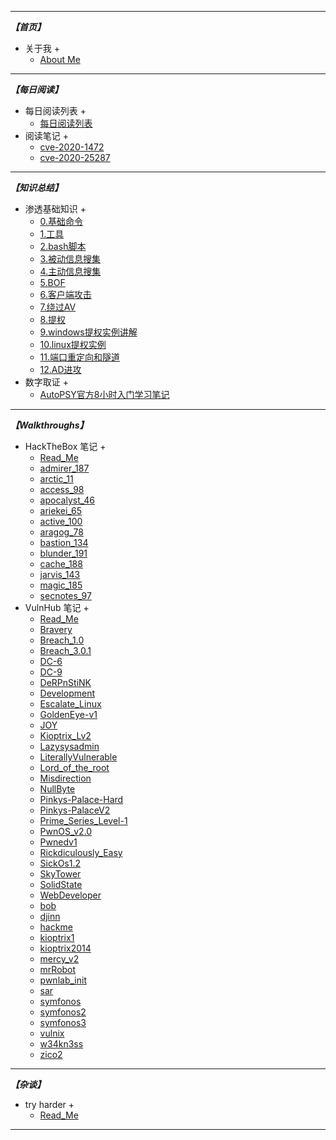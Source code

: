 ----
___【首页】___
* 关于我 +
	- [About Me](/README.md)
----
___【每日阅读】___
* 每日阅读列表 +
	- [每日阅读列表](/docs/daily_reading/read_list.md)
* 阅读笔记 +
	- [cve-2020-1472](/docs/daily_reading/reading_notes/cve-2020-1472.md)
	- [cve-2020-25287](/docs/daily_reading/reading_notes/cve-2020-25287.md)
----
___【知识总结】___
* 渗透基础知识 +
	- [0.基础命令](/docs/knowledge_summary/base_knowledge/0.基础命令.md)
	- [1.工具](/docs/knowledge_summary/base_knowledge/1.工具.md)
	- [2.bash脚本](/docs/knowledge_summary/base_knowledge/2.bash脚本.md)
	- [3.被动信息搜集](/docs/knowledge_summary/base_knowledge/3.被动信息搜集.md)
	- [4.主动信息搜集](/docs/knowledge_summary/base_knowledge/4.主动信息搜集.md)
	- [5.BOF](/docs/knowledge_summary/base_knowledge/5.BOF.md)
	- [6.客户端攻击](/docs/knowledge_summary/base_knowledge/6.客户端攻击.md)
	- [7.绕过AV](/docs/knowledge_summary/base_knowledge/7.绕过AV.md)
	- [8.提权](/docs/knowledge_summary/base_knowledge/8.提权.md)
	- [9.windows提权实例讲解](/docs/knowledge_summary/base_knowledge/9.windows提权实例讲解.md)
	- [10.linux提权实例](/docs/knowledge_summary/base_knowledge/10.linux提权实例.md)
	- [11.端口重定向和隧道](/docs/knowledge_summary/base_knowledge/11.端口重定向和隧道.md)
	- [12.AD进攻](/docs/knowledge_summary/base_knowledge/12.AD进攻.md)
* 数字取证 +
	- [AutoPSY官方8小时入门学习笔记](/docs/knowledge_summary/digital_forensics/Autopsy数字取证/AutoPSY官方8小时入门学习笔记.md)
----
___【Walkthroughs】___ 
* HackTheBox 笔记 +
	- [Read_Me](/docs/hackthebox_walkthrough/README.md)
	- [admirer_187](/docs/hackthebox_walkthrough/admirer_187.md)
	- [arctic_11](/docs/hackthebox_walkthrough/arctic_11.md)
	- [access_98](/docs/hackthebox_walkthrough/access_98.md)
	- [apocalyst_46](/docs/hackthebox_walkthrough/apocalyst_46.md)
	- [ariekei_65](/docs/hackthebox_walkthrough/ariekei_65.md)
	- [active_100](/docs/hackthebox_walkthrough/active_100.md)
	- [aragog_78](/docs/hackthebox_walkthrough/aragog_78.md)
	- [bastion_134](/docs/hackthebox_walkthrough/bastion_134.md)
	- [blunder_191](/docs/hackthebox_walkthrough/blunder_191.md)
	- [cache_188](/docs/hackthebox_walkthrough/cache_188.md)
	- [jarvis_143](/docs/hackthebox_walkthrough/jarvis_143.md)
	- [magic_185](/docs/hackthebox_walkthrough/magic_185.md)
	- [secnotes_97](/docs/hackthebox_walkthrough/secnotes_97.md)
* VulnHub 笔记 +
	- [Read_Me](/docs/vulnhub_walkthrough/about-this.md)
	- [Bravery](/docs/vulnhub_walkthrough/Bravery.md)
	- [Breach_1.0](/docs/vulnhub_walkthrough/Breach_1.0.md)
	- [Breach_3.0.1](/docs/vulnhub_walkthrough/Breach_3.0.1.md)
	- [DC-6](/docs/vulnhub_walkthrough/DC_6.md)
	- [DC-9](/docs/vulnhub_walkthrough/DC-9.md)
	- [DeRPnStiNK](/docs/vulnhub_walkthrough/DeRPnStiNK.md)
	- [Development](/docs/vulnhub_walkthrough/Development.md)
	- [Escalate_Linux](/docs/vulnhub_walkthrough/Escalate_Linux.md)
	- [GoldenEye-v1](/docs/vulnhub_walkthrough/GoldenEye-v1.md)
	- [JOY](/docs/vulnhub_walkthrough/JOY.md)
	- [Kioptrix_Lv2](/docs/vulnhub_walkthrough/Kioptrix_Lv2.md)
	- [Lazysysadmin](/docs/vulnhub_walkthrough/Lazysysadmin.md)
	- [LiterallyVulnerable](/docs/vulnhub_walkthrough/LiterallyVulnerable.md)
	- [Lord_of_the_root](/docs/vulnhub_walkthrough/Lord_of_the_root.md)
	- [Misdirection](/docs/vulnhub_walkthrough/Misdirection.md)
	- [NullByte](/docs/vulnhub_walkthrough/NullByte.md)
	- [Pinkys-Palace-Hard](/docs/vulnhub_walkthrough/Pinkys-Palace-Hard.md)
	- [Pinkys-PalaceV2](/docs/vulnhub_walkthrough/Pinkys-PalaceV2.md)
	- [Prime_Series_Level-1](/docs/vulnhub_walkthrough/Prime_Series_Level-1.md)
	- [PwnOS_v2.0](/docs/vulnhub_walkthrough/PwnOS_v2.0.md)
	- [Pwnedv1](/docs/vulnhub_walkthrough/Pwnedv1.md)
	- [Rickdiculously_Easy](/docs/vulnhub_walkthrough/Rickdiculously_Easy.md)
	- [SickOs1.2](/docs/vulnhub_walkthrough/SickOs1.2.md)
	- [SkyTower](/docs/vulnhub_walkthrough/SkyTower.md)
	- [SolidState](/docs/vulnhub_walkthrough/SolidState.md)
	- [WebDeveloper](/docs/vulnhub_walkthrough/WebDeveloper.md)
	- [bob](/docs/vulnhub_walkthrough/bob.md)
	- [djinn](/docs/vulnhub_walkthrough/djinn.md)
	- [hackme](/docs/vulnhub_walkthrough/hackme.md)
	- [kioptrix1](/docs/vulnhub_walkthrough/kioptrix1.md)
	- [kioptrix2014](/docs/vulnhub_walkthrough/kioptrix2014.md)
	- [mercy_v2](/docs/vulnhub_walkthrough/mercy_v2.md)
	- [mrRobot](/docs/vulnhub_walkthrough/mrRobot.md)
	- [pwnlab_init](/docs/vulnhub_walkthrough/pwnlab_init.md)
	- [sar](/docs/vulnhub_walkthrough/sar.md)
	- [symfonos](/docs/vulnhub_walkthrough/symfonos.md)
	- [symfonos2](/docs/vulnhub_walkthrough/symfonos2.md)
	- [symfonos3](/docs/vulnhub_walkthrough/symfonos3.md)
	- [vulnix](/docs/vulnhub_walkthrough/vulnix.md)
	- [w34kn3ss](/docs/vulnhub_walkthrough/w34kn3ss.md)
	- [zico2](/docs/vulnhub_walkthrough/zico2.md)
----
___【杂谈】___
* try harder +
	- [Read_Me](/README.md)
----
